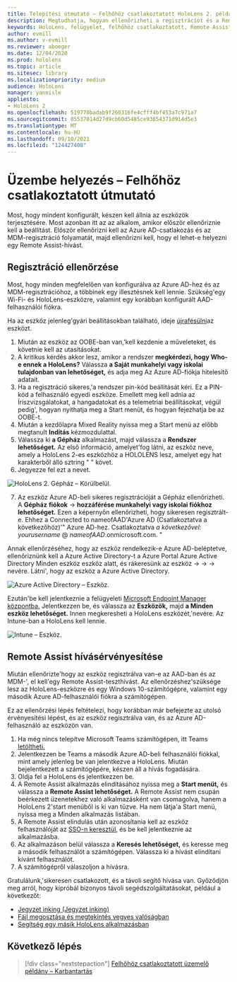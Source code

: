 ```yaml
---
title: Telepítési útmutató – Felhőhöz csatlakoztatott HoloLens 2. példány nagy léptékű üzembe helyezése a Remote Assist segítségével – Üzembe helyezés
description: Megtudhatja, hogyan ellenőrizheti a regisztrációt és a Remote Assist HoloLens-eszközök regisztrációját egy felhőhöz csatlakoztatott hálózaton keresztül.
keywords: HoloLens, felügyelet, felhőhöz csatlakoztatott, Remote Assist, AAD, Azure AD, MDM, Mobile Eszközkezelés
author: evmill
ms.author: v-evmill
ms.reviewer: aboeger
ms.date: 12/04/2020
ms.prod: hololens
ms.topic: article
ms.sitesec: library
ms.localizationpriority: medium
audience: HoloLens
manager: yannisle
appliesto:
- HoloLens 2
ms.openlocfilehash: 519770badab9f260316fe4cfff4bf453a7c971a7
ms.sourcegitcommit: 05537014d27d9cb60d5485ce93654371d914d5e3
ms.translationtype: MT
ms.contentlocale: hu-HU
ms.lasthandoff: 09/10/2021
ms.locfileid: "124427408"
---
```

# <a name="deploy---cloud-connected-guide"></a>Üzembe helyezés – Felhőhöz csatlakoztatott útmutató

Most, hogy mindent konfigurált, készen kell állnia az eszközök terjesztésére. Most azonban itt az az alkalom, amikor először ellenőriznie kell a beállítást. Először ellenőrizni kell az Azure AD-csatlakozás és az MDM-regisztráció folyamatát, majd ellenőrizni kell, hogy el lehet-e helyezni egy Remote Assist-hívást.

## <a name="enrollment-validation"></a>Regisztráció ellenőrzése

Most, hogy minden megfelelően van konfigurálva az Azure AD-hez és az MDM-regisztrációhoz, a többinek egy illesztésnek kell lennie. Szükség&#39;egy Wi-Fi- és HoloLens-eszközre, valamint egy korábban konfigurált AAD-felhasználói fiókra.

Ha az eszköz jelenleg&#39;gyári beállításokban található, ideje [újrafésülni](/hololens/hololens-recovery#clean-reflash-the-device)az eszközt.

1. Miután az eszköz az OOBE-ban van,&#39;kell kezdenie a műveleteket, és követnie kell az utasításokat. 
1. A kritikus kérdés akkor lesz, amikor a rendszer **megkérdezi, hogy Who-e ennek a HoloLens?** Válassza **a Saját munkahelyi vagy iskolai tulajdonban van lehetőséget,** és adja meg Az Azure AD-fiókja hitelesítő adatait.
1. Ha a regisztráció sikeres,&#39;a rendszer pin-kód beállítását kéri. Ez a PIN-kód a felhasználó egyedi eszköze. Emellett meg kell adnia az Íriszvizsgálatokat, a hangadatokat és a telemetriai beállításokat, végül pedig&#39;, hogyan nyithatja meg a Start menüt, és hogyan fejezhatja be az OOBE-t.
1. Miután a kezdőlapra Mixed Reality nyissa meg a Start menü az előbb megtanult **Indítás** kézmozdulattal.
1. Válassza ki **a Gépház** alkalmazást, majd válassza a **Rendszer lehetőséget.** Az első információ, amelyet&#39;fog látni, az eszköz neve, amely a HoloLens 2-es eszközhöz a HOLOLENS lesz, amelyet egy hat karakterből álló sztring &quot; &quot; követ.
1. Jegyezze fel ezt a nevet.

![HoloLens 2. Gépház – Körülbelül.](./images/hololens2-settings-about.jpg)

7. Az eszköz Azure AD-beli sikeres regisztrációját a Gépház ellenőrizheti. A **Gépház** **fiókok**  ->  **hozzáférése munkahelyi vagy iskolai fiókhoz lehetőséget.** Ezen a képernyőn ellenőrizheti, hogy sikeresen regisztrált-e. Ehhez a Connected to nameofAAD&#39;Azure AD (Csatlakoztatva a következőhöz)&#39;&quot; Azure AD-hez.  Csatlakoztatva _a következővel: yourusername_ @ _nameofAAD_.onmicrosoft.com. &quot;


Annak ellenőrzéséhez, hogy az eszköz rendelkezik-e Azure [](https://portal.azure.com/#home)AD-beléptetve, ellenőriznünk kell a Azure Active Directory-t a Azure Portal Azure Active Directory Minden eszköz eszköz alatt, és rákeresünk az eszköz  ->    ->    ->  nevére. Látni&#39;, hogy az eszköz a Azure Active Directory.


![Azure Active Directory – Eszköz.](./images/aad-enrollment.png)

Ezután&#39;be kell jelentkeznie a felügyeleti [Microsoft Endpoint Manager központba.](https://endpoint.microsoft.com/#home) Jelentkezzen be, és válassza az **Eszközök,** majd **a Minden eszköz lehetőséget.** Innen megkeresheti a HoloLens eszközét,&#39;nevére. Az Intune-ban a HoloLens kell lennie.

![Intune – Eszköz.](./images/endpoint-all-devices-enrolled.png)

## <a name="remote-assist-call-validation"></a>Remote Assist hívásérvényesítése

Miután ellenőrizte&#39;hogy az eszköz regisztrálva van-e az AAD-ban és az MDM-&#39;, el kell&#39;egy Remote Assist-teszthívást. Az ellenőrzéshez&#39;szüksége lesz az HoloLens-eszközre és egy Windows 10-számítógépre, valamint egy második Azure AD-felhasználói fiókra a számítógépen.

Ez az ellenőrzési lépés feltételezi, hogy korábban már befejezte az utolsó érvényesítési lépést, és az eszköz regisztrálva van, és az Azure AD-felhasználó az eszközön van.


1. Ha még nincs telepítve Microsoft Teams számítógépen, itt Teams [letöltheti.](https://www.microsoft.com/microsoft-365/microsoft-teams/download-app)
2. Jelentkezzen be Teams a második Azure AD-beli felhasználói fiókkal, mint amely jelenleg be van jelentkezve a HoloLens. Miután bejelentkezett a számítógépére, készen áll a hívás fogadására.
3. Oldja fel a HoloLens és jelentkezzen be.
4. A Remote Assist alkalmazás elindításához nyissa meg a **Start menüt,** és válassza a **Remote Assist lehetőséget.** A Remote Assist nem csupán beérkezett üzenetekhez való alkalmazásként van csomagolva, hanem a HoloLens 2&#39;start menüből is ki van tűzve. Ha nem látja&#39;a Start menü, nyissa meg a Minden alkalmazás listában. 
5. A Remote Assist elindulás után azonosítania kell az eszköz felhasználóját az [SSO-n keresztül,](/azure/active-directory/manage-apps/what-is-single-sign-on) és be kell jelentkeznie az alkalmazásba.
6. Az alkalmazáson belül válassza a **Keresés lehetőséget,** és keresse meg a második felhasználót a számítógépen. Válassza ki a hívást elindítani kívánt felhasználót.
7. A számítógépről válaszoljon a hívásra.

Gratulálunk,&#39;sikeresen csatlakozott, és a távoli segítő hívása van. Győződjön meg arról, hogy kipróbál bizonyos távoli segédszolgáltatásokat, például a következőt:

- [Jegyzet inking (Jegyzet inking)](/dynamics365/mixed-reality/remote-assist/add-annotations-hololens)
- [Fájl megosztása és megtekintés vegyes valóságban](/dynamics365/mixed-reality/remote-assist/display-save-files)
- [Segítség egy másik HoloLens alkalmazásban](/dynamics365/mixed-reality/remote-assist/get-help-hololens-app-hololens)

## <a name="next-step"></a>Következő lépés

> [!div class="nextstepaction"]
> [Felhőhöz csatlakoztatott üzemelő példány – Karbantartás](hololens2-cloud-connected-maintain.md)